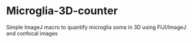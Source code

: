 # Microglia-3D-counter
Simple ImageJ macro to quantify microglia soma in 3D using FIJI/ImageJ and confocal images

